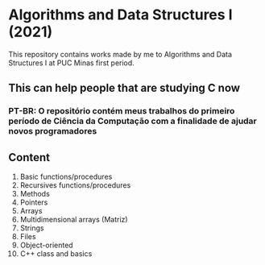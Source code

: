 # Algorithms and Data Structures I (2021)
This repository contains works made by me to Algorithms and Data Structures I at PUC Minas first period.

## This can help people that are studying C now

### PT-BR: O repositório contém meus trabalhos do primeiro período de Ciência da Computação com a finalidade de ajudar novos programadores

## Content
1. Basic functions/procedures
2. Recursives functions/procedures
3. Methods
4. Pointers
5. Arrays
6. Multidimensional arrays (Matriz)
7. Strings
8. Files
9. Object-oriented
10. C++ class and basics
